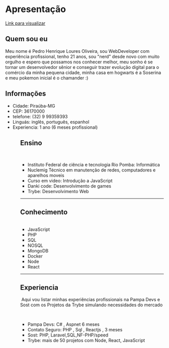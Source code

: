 # Apresentação
<a href="portfolio-website-mj5c-ovh2xhm2q-irodevs.vercel.app">Link para visualizar</a>

## Quem sou eu

Meu nome é Pedro Henrique Loures Oliveira, sou WebDeveloper com experiência profissional, tenho 21 anos, sou "nerd" desde novo com muito orgulho e espero que possamos nos conhecer melhor, meu sonho é se tornar um desenvolvedor sênior e conseguir trazer evolução digital para o comércio da minha pequena cidade, minha casa em hogwarts é a Soserina e meu pokemon inicial é o chamander :)

## Informações
<ul>
<li>Cidade: Piraúba-MG 
<li>CEP: 36170000
<li>telefone: (32) 9 99359393
<li>Linguás: inglês, português, espanhol
<li>Experiencia: 1 ano (6 meses profissional)
<ul>

## Ensino
 <ul>
<li>Instituto Federal de ciência e tecnologia Rio Pomba: Informática</li>
<li>Nuclemig Técnico em manutenção de redes, computadores e aparelhos moveis</li>
<li>Curso em video: Introdução a JavaScript</li> 
<li>Danki code: Desenvolvimento de games</li>
<li>Trybe: Desenvolvimento Web</li>
</ul>

<hr>

## Conhecimento
<ul>
 <li>JavaScript
<li>PHP 
 <li>SQL
 <li>NOSQL
 <li>MongoDB
 <li>Docker
 <li>Node
 <li>React
 </ul> 
<hr>
 
 ## Experiencia

 Aqui vou  listar minhas experiências profissionais na Pampa Devs e Sost com os Projetos da Trybe simulando necessidades do mercado

 <ul>
<li>Pampa Devs: C# , Aspnet 6 meses</li>
<li>Contato Seguro: PHP , Sql , Reactjs , 3 meses</li>
<li>Sost: PHP, Laravel,SQL,NF-PHP/speed </li>
<li>Trybe: mais de 50 projetos com Node, React, JavaScript</li>
 </ul> 
 
  



 
